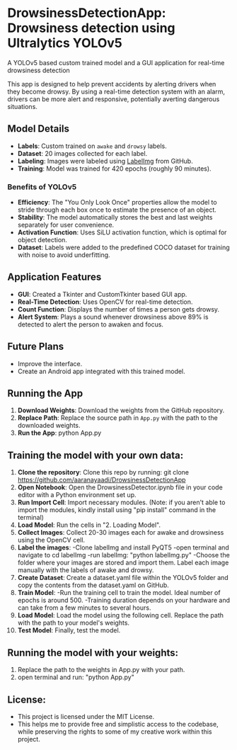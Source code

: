 # DrowsinessDetectionApp: Drowsiness detection using Ultralytics YOLOv5
A YOLOv5 based custom trained model and a GUI application for real-time drowsiness detection

This app is designed to help prevent accidents by alerting drivers when they become drowsy. By using a real-time detection system with an alarm, drivers can be more alert and responsive, potentially averting dangerous situations.

## Model Details

- **Labels**: Custom trained on `awake` and `drowsy` labels.
- **Dataset**: 20 images collected for each label.
- **Labeling**: Images were labeled using [LabelImg]([https://github.com/HumanSignal/labelImg]) from GitHub.
- **Training**: Model was trained for 420 epochs (roughly 90 minutes).

### Benefits of YOLOv5

- **Efficiency**: The "You Only Look Once" properties allow the model to stride through each box once to estimate the presence of an object.
- **Stability**: The model automatically stores the best and last weights separately for user convenience.
- **Activation Function**: Uses SiLU activation function, which is optimal for object detection.
- **Dataset**: Labels were added to the predefined COCO dataset for training with noise to avoid underfitting.

## Application Features

- **GUI**: Created a Tkinter and CustomTkinter based GUI app.
- **Real-Time Detection**: Uses OpenCV for real-time detection.
- **Count Function**: Displays the number of times a person gets drowsy.
- **Alert System**: Plays a sound whenever drowsiness above 89% is detected to alert the person to awaken and focus.

## Future Plans

- Improve the interface.
- Create an Android app integrated with this trained model.

## Running the App

1. **Download Weights**: Download the weights from the GitHub repository.
2. **Replace Path**: Replace the source path in `App.py` with the path to the downloaded weights.
3. **Run the App**: python App.py

## Training the model with your own data:

1. **Clone the repository**: Clone this repo by running: git clone https://github.com/aaranayaadi/DrowsinessDetectionApp
2. **Open Notebook**: Open the DrowsinessDetector.ipynb file in your code editor with a Python environment set up.
3. **Run Import Cell**: Import necessary modules. (Note: if you aren't able to import the modules, kindly install using "pip install" command in the terminal)
4. **Load Model**: Run the cells in "2. Loading Model".
5. **Collect Images**: Collect 20-30 images each for awake and drowsiness using the OpenCV cell.
6. **Label the images**: 
   -Clone labelImg and install PyQT5
   -open terminal and navigate to cd labelImg
   -run labelImg: "python labelImg.py"
   -Choose the folder where your images are stored and import them. Label each image manually with the labels of awake and drowsy.
7. **Create Dataset**: Create a dataset.yaml file within the YOLOv5 folder and copy the contents from the dataset.yaml on GitHub.
8. **Train Model**:
   -Run the training cell to train the model. Ideal number of epochs is around 500.
   -Training duration depends on your hardware and can take from a few minutes to several hours.
9. **Load Model**: Load the model using the following cell. Replace the path with the path to your model's weights.
10. **Test Model**: Finally, test the model.

## Running the model with your weights:

1. Replace the path to the weights in App.py with your path.
2. open terminal and run: "python App.py"

## License:
 - This project is licensed under the MIT License.
 - This helps me to provide free and simplistic access to the codebase, while preserving the rights to some of my creative work within this project.
